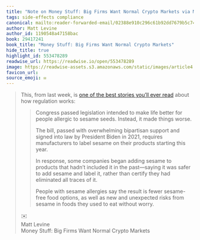 ```yaml
---
title: "Note on Money Stuff: Big Firms Want Normal Crypto Markets via Matt Levine"
tags: side-effects compliance
canonical: mailto:reader-forwarded-email/02388e910c296c61b92dd7679b5c747e
author: Matt Levine
author_id: 1190548a47158bac
book: 29417241
book_title: "Money Stuff: Big Firms Want Normal Crypto Markets"
hide_title: true
highlight_id: 553478289
readwise_url: https://readwise.io/open/553478289
image: https://readwise-assets.s3.amazonaws.com/static/images/article4.6bc1851654a0.png
favicon_url: 
source_emoji: ✉️
---
```


> This, from last week, is [one of the best stories you’ll ever read](https://link.mail.bloombergbusiness.com/click/31860043.419195/aHR0cHM6Ly93d3cud3NqLmNvbS9hcnRpY2xlcy9zZXNhbWUtYWxsZXJneS1zdWZmZXJlcnMtd2FudGVkLXdhcm5pbmctbGFiZWxzLXRoZXktZ290LW1vcmUtc2VzYW1lLTI4M2M3MGNlP21vZD1ocF9saXN0Yl9wb3Mx/63b6506f00dc2a96fe05ce2cB4f10eb06) about how regulation works:
> 
> > Congress passed legislation intended to make life better for people allergic to sesame seeds. Instead, it made things worse.
> > 
> > The bill, passed with overwhelming bipartisan support and signed into law by President Biden in 2021, requires manufacturers to label sesame on their products starting this year.
> > 
> > In response, some companies began adding sesame to products that hadn’t included it in the past—saying it was safer to add sesame and label it, rather than certify they had eliminated all traces of it.
> > 
> > People with sesame allergies say the result is fewer sesame-free food options, as well as new and unexpected risks from sesame in foods they used to eat without worry.
> <div class="quoteback-footer"><div class="quoteback-avatar"><span class="mini-emoji"> ✉️</span></div><div class="quoteback-metadata"><div class="metadata-inner"><span style="display:none">FROM:</span><div aria-label="Matt Levine" class="quoteback-author"> Matt Levine</div><div aria-label="Money Stuff: Big Firms Want Normal Crypto Markets" class="quoteback-title"> Money Stuff: Big Firms Want Normal Crypto Markets</div></div></div></div>